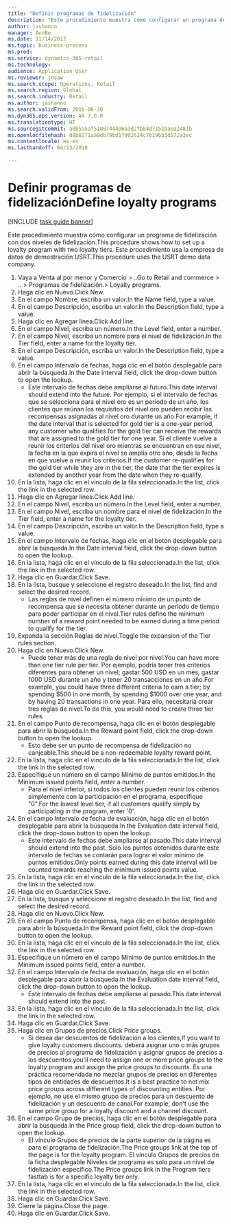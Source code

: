 ```yaml
--- 
title: "Definir programas de fidelización"
description: "Este procedimiento muestra cómo configurar un programa de fidelización con dos niveles de fidelización."
author: jashanno
manager: AnnBe
ms.date: 11/14/2017
ms.topic: business-process
ms.prod: 
ms.service: dynamics-365-retail
ms.technology: 
audience: Application User
ms.reviewer: josaw
ms.search.scope: Operations, Retail
ms.search.region: Global
ms.search.industry: Retail
ms.author: jashanno
ms.search.validFrom: 2016-06-30
ms.dyn365.ops.version: AX 7.0.0
ms.translationtype: HT
ms.sourcegitcommit: a8b5a5af5108744406a3d2fb84d7151baea2481b
ms.openlocfilehash: d8b0271aa9db79bd1f002624c7619bb3d572a3ec
ms.contentlocale: es-es
ms.lasthandoff: 04/13/2018

---
```

# <a name="define-loyalty-programs"></a><span data-ttu-id="6d114-103">Definir programas de fidelización</span><span class="sxs-lookup"><span data-stu-id="6d114-103">Define loyalty programs</span></span>

[!INCLUDE [task guide banner](../includes/task-guide-banner.md)]

<span data-ttu-id="6d114-104">Este procedimiento muestra cómo configurar un programa de fidelización con dos niveles de fidelización.</span><span class="sxs-lookup"><span data-stu-id="6d114-104">This procedure shows how to set up a loyalty program with two loyalty tiers.</span></span> <span data-ttu-id="6d114-105">Este procedimiento usa la empresa de datos de demostración USRT.</span><span class="sxs-lookup"><span data-stu-id="6d114-105">This procedure uses the USRT demo data company.</span></span>

1. <span data-ttu-id="6d114-106">Vaya a Venta al por menor y Comercio > ..</span><span class="sxs-lookup"><span data-stu-id="6d114-106">Go to Retail and commerce > ..</span></span> <span data-ttu-id="6d114-107">> Programas de fidelización.</span><span class="sxs-lookup"><span data-stu-id="6d114-107">> Loyalty programs.</span></span>
2. <span data-ttu-id="6d114-108">Haga clic en Nuevo.</span><span class="sxs-lookup"><span data-stu-id="6d114-108">Click New.</span></span>
3. <span data-ttu-id="6d114-109">En el campo Nombre, escriba un valor.</span><span class="sxs-lookup"><span data-stu-id="6d114-109">In the Name field, type a value.</span></span>
4. <span data-ttu-id="6d114-110">En el campo Descripción, escriba un valor.</span><span class="sxs-lookup"><span data-stu-id="6d114-110">In the Description field, type a value.</span></span>
5. <span data-ttu-id="6d114-111">Haga clic en Agregar línea.</span><span class="sxs-lookup"><span data-stu-id="6d114-111">Click Add line.</span></span>
6. <span data-ttu-id="6d114-112">En el campo Nivel, escriba un número.</span><span class="sxs-lookup"><span data-stu-id="6d114-112">In the Level field, enter a number.</span></span>
7. <span data-ttu-id="6d114-113">En el campo Nivel, escriba un nombre para el nivel de fidelización.</span><span class="sxs-lookup"><span data-stu-id="6d114-113">In the Tier field, enter a name for the loyalty tier.</span></span>
8. <span data-ttu-id="6d114-114">En el campo Descripción, escriba un valor.</span><span class="sxs-lookup"><span data-stu-id="6d114-114">In the Description field, type a value.</span></span>
9. <span data-ttu-id="6d114-115">En el campo Intervalo de fechas, haga clic en el botón desplegable para abrir la búsqueda.</span><span class="sxs-lookup"><span data-stu-id="6d114-115">In the Date interval field, click the drop-down button to open the lookup.</span></span>
    * <span data-ttu-id="6d114-116">Este intervalo de fechas debe ampliarse al futuro.</span><span class="sxs-lookup"><span data-stu-id="6d114-116">This date interval should extend into the future.</span></span> <span data-ttu-id="6d114-117">Por ejemplo, si el intervalo de fechas que se selecciona para el nivel oro es un período de un año, los clientes que reúnan los requisitos del nivel oro pueden recibir las recompensas asignadas al nivel oro durante un año.</span><span class="sxs-lookup"><span data-stu-id="6d114-117">For example, if the date interval that is selected for gold tier is a one-year period, any customer who qualifies for the gold tier can receive the rewards that are assigned to the gold tier for one year.</span></span> <span data-ttu-id="6d114-118">Si el cliente vuelve a reunir los criterios del nivel oro mientras se encuentran en ese nivel, la fecha en la que expira el nivel se amplía otro año, desde la fecha en que vuelve a reunir los criterios.</span><span class="sxs-lookup"><span data-stu-id="6d114-118">If the customer re-qualifies for the gold tier while they are in the tier, the date that the tier expires is extended by another year from the date when they re-qualify.</span></span>  
10. <span data-ttu-id="6d114-119">En la lista, haga clic en el vínculo de la fila seleccionada.</span><span class="sxs-lookup"><span data-stu-id="6d114-119">In the list, click the link in the selected row.</span></span>
11. <span data-ttu-id="6d114-120">Haga clic en Agregar línea.</span><span class="sxs-lookup"><span data-stu-id="6d114-120">Click Add line.</span></span>
12. <span data-ttu-id="6d114-121">En el campo Nivel, escriba un número.</span><span class="sxs-lookup"><span data-stu-id="6d114-121">In the Level field, enter a number.</span></span>
13. <span data-ttu-id="6d114-122">En el campo Nivel, escriba un nombre para el nivel de fidelización.</span><span class="sxs-lookup"><span data-stu-id="6d114-122">In the Tier field, enter a name for the loyalty tier.</span></span>
14. <span data-ttu-id="6d114-123">En el campo Descripción, escriba un valor.</span><span class="sxs-lookup"><span data-stu-id="6d114-123">In the Description field, type a value.</span></span>
15. <span data-ttu-id="6d114-124">En el campo Intervalo de fechas, haga clic en el botón desplegable para abrir la búsqueda.</span><span class="sxs-lookup"><span data-stu-id="6d114-124">In the Date interval field, click the drop-down button to open the lookup.</span></span>
16. <span data-ttu-id="6d114-125">En la lista, haga clic en el vínculo de la fila seleccionada.</span><span class="sxs-lookup"><span data-stu-id="6d114-125">In the list, click the link in the selected row.</span></span>
17. <span data-ttu-id="6d114-126">Haga clic en Guardar.</span><span class="sxs-lookup"><span data-stu-id="6d114-126">Click Save.</span></span>
18. <span data-ttu-id="6d114-127">En la lista, busque y seleccione el registro deseado.</span><span class="sxs-lookup"><span data-stu-id="6d114-127">In the list, find and select the desired record.</span></span>
    * <span data-ttu-id="6d114-128">Las reglas de nivel definen el número mínimo de un punto de recompensa que se necesita obtener durante un período de tiempo para poder participar en el nivel.</span><span class="sxs-lookup"><span data-stu-id="6d114-128">Tier rules define the minimum number of a reward point needed to be earned during a time period to qualify for the tier.</span></span>  
19. <span data-ttu-id="6d114-129">Expanda la sección Reglas de nivel.</span><span class="sxs-lookup"><span data-stu-id="6d114-129">Toggle the expansion of the Tier rules section.</span></span>
20. <span data-ttu-id="6d114-130">Haga clic en Nuevo.</span><span class="sxs-lookup"><span data-stu-id="6d114-130">Click New.</span></span>
    * <span data-ttu-id="6d114-131">Puede tener más de una regla de nivel por nivel.</span><span class="sxs-lookup"><span data-stu-id="6d114-131">You can have more than one tier rule per tier.</span></span> <span data-ttu-id="6d114-132">Por ejemplo, podría tener tres criterios diferentes para obtener un nivel; gastar 500 USD en un mes, gastar 1000 USD durante un año y tener 20 transacciones en un año.</span><span class="sxs-lookup"><span data-stu-id="6d114-132">For example, you could have three different criteria to earn a tier; by spending $500 in one month, by spending $1000 over one year, and by having 20 transactions in one year.</span></span> <span data-ttu-id="6d114-133">Para ello, necesitaría crear tres reglas de nivel.</span><span class="sxs-lookup"><span data-stu-id="6d114-133">To do this, you would need to create three tier rules.</span></span>  
21. <span data-ttu-id="6d114-134">En el campo Punto de recompensa, haga clic en el botón desplegable para abrir la búsqueda.</span><span class="sxs-lookup"><span data-stu-id="6d114-134">In the Reward point field, click the drop-down button to open the lookup.</span></span>
    * <span data-ttu-id="6d114-135">Esto debe ser un punto de recompensa de fidelización no canjeable.</span><span class="sxs-lookup"><span data-stu-id="6d114-135">This should be a non-redeemable loyalty reward point.</span></span>  
22. <span data-ttu-id="6d114-136">En la lista, haga clic en el vínculo de la fila seleccionada.</span><span class="sxs-lookup"><span data-stu-id="6d114-136">In the list, click the link in the selected row.</span></span>
23. <span data-ttu-id="6d114-137">Especifique un número en el campo Mínimo de puntos emitidos.</span><span class="sxs-lookup"><span data-stu-id="6d114-137">In the Minimum issued points field, enter a number.</span></span>
    * <span data-ttu-id="6d114-138">Para el nivel inferior, si todos los clientes pueden reunir los criterios simplemente con la participación en el programa, especifique "0".</span><span class="sxs-lookup"><span data-stu-id="6d114-138">For the lowest level tier, if all customers qualify simply by participating in the program, enter '0'.</span></span>  
24. <span data-ttu-id="6d114-139">En el campo Intervalo de fecha de evaluación, haga clic en el botón desplegable para abrir la búsqueda.</span><span class="sxs-lookup"><span data-stu-id="6d114-139">In the Evaluation date interval field, click the drop-down button to open the lookup.</span></span>
    * <span data-ttu-id="6d114-140">Este intervalo de fechas debe ampliarse al pasado.</span><span class="sxs-lookup"><span data-stu-id="6d114-140">This date interval should extend into the past.</span></span> <span data-ttu-id="6d114-141">Solo los puntos obtenidos durante este intervalo de fechas se contarán para lograr el valor mínimo de puntos emitidos.</span><span class="sxs-lookup"><span data-stu-id="6d114-141">Only points earned during this date interval will be counted towards reaching the minimum issued points value.</span></span>  
25. <span data-ttu-id="6d114-142">En la lista, haga clic en el vínculo de la fila seleccionada.</span><span class="sxs-lookup"><span data-stu-id="6d114-142">In the list, click the link in the selected row.</span></span>
26. <span data-ttu-id="6d114-143">Haga clic en Guardar.</span><span class="sxs-lookup"><span data-stu-id="6d114-143">Click Save.</span></span>
27. <span data-ttu-id="6d114-144">En la lista, busque y seleccione el registro deseado.</span><span class="sxs-lookup"><span data-stu-id="6d114-144">In the list, find and select the desired record.</span></span>
28. <span data-ttu-id="6d114-145">Haga clic en Nuevo.</span><span class="sxs-lookup"><span data-stu-id="6d114-145">Click New.</span></span>
29. <span data-ttu-id="6d114-146">En el campo Punto de recompensa, haga clic en el botón desplegable para abrir la búsqueda.</span><span class="sxs-lookup"><span data-stu-id="6d114-146">In the Reward point field, click the drop-down button to open the lookup.</span></span>
30. <span data-ttu-id="6d114-147">En la lista, haga clic en el vínculo de la fila seleccionada.</span><span class="sxs-lookup"><span data-stu-id="6d114-147">In the list, click the link in the selected row.</span></span>
31. <span data-ttu-id="6d114-148">Especifique un número en el campo Mínimo de puntos emitidos.</span><span class="sxs-lookup"><span data-stu-id="6d114-148">In the Minimum issued points field, enter a number.</span></span>
32. <span data-ttu-id="6d114-149">En el campo Intervalo de fecha de evaluación, haga clic en el botón desplegable para abrir la búsqueda.</span><span class="sxs-lookup"><span data-stu-id="6d114-149">In the Evaluation date interval field, click the drop-down button to open the lookup.</span></span>
    * <span data-ttu-id="6d114-150">Este intervalo de fechas debe ampliarse al pasado.</span><span class="sxs-lookup"><span data-stu-id="6d114-150">This date interval should extend into the past.</span></span>  
33. <span data-ttu-id="6d114-151">En la lista, haga clic en el vínculo de la fila seleccionada.</span><span class="sxs-lookup"><span data-stu-id="6d114-151">In the list, click the link in the selected row.</span></span>
34. <span data-ttu-id="6d114-152">Haga clic en Guardar.</span><span class="sxs-lookup"><span data-stu-id="6d114-152">Click Save.</span></span>
35. <span data-ttu-id="6d114-153">Haga clic en Grupos de precios.</span><span class="sxs-lookup"><span data-stu-id="6d114-153">Click Price groups.</span></span>
    * <span data-ttu-id="6d114-154">Si desea dar descuentos de fidelización a los clientes,</span><span class="sxs-lookup"><span data-stu-id="6d114-154">If you want to give loyalty customers discounts.</span></span> <span data-ttu-id="6d114-155">deberá asignar uno o más grupos de precios al programa de fidelización y asignar grupos de precios a los descuentos.</span><span class="sxs-lookup"><span data-stu-id="6d114-155">you'll need to assign one or more price groups to the loyalty program and assign the price groups to discounts.</span></span> <span data-ttu-id="6d114-156">Es una práctica recomendada no mezclar grupos de precios en diferentes tipos de entidades de descuentos.</span><span class="sxs-lookup"><span data-stu-id="6d114-156">It is a best practice to not mix price groups across different types of discounting entities.</span></span>  <span data-ttu-id="6d114-157">Por ejemplo, no use el mismo grupo de precios para un descuento de fidelización y un descuento de canal.</span><span class="sxs-lookup"><span data-stu-id="6d114-157">For example, don't use the same price group for a loyalty discount and a channel discount.</span></span>  
36. <span data-ttu-id="6d114-158">En el campo Grupo de precios, haga clic en el botón desplegable para abrir la búsqueda.</span><span class="sxs-lookup"><span data-stu-id="6d114-158">In the Price group field, click the drop-down button to open the lookup.</span></span>
    * <span data-ttu-id="6d114-159">El vínculo Grupos de precios de la parte superior de la página es para el programa de fidelización.</span><span class="sxs-lookup"><span data-stu-id="6d114-159">The Price groups link at the top of the page is for the loyalty program.</span></span> <span data-ttu-id="6d114-160">El vínculo Grupos de precios de la ficha desplegable Niveles de programa es solo para un nivel de fidelización específico.</span><span class="sxs-lookup"><span data-stu-id="6d114-160">The Price groups link in the Program tiers fasttab is for a specific loyalty tier only.</span></span>  
37. <span data-ttu-id="6d114-161">En la lista, haga clic en el vínculo de la fila seleccionada.</span><span class="sxs-lookup"><span data-stu-id="6d114-161">In the list, click the link in the selected row.</span></span>
38. <span data-ttu-id="6d114-162">Haga clic en Guardar.</span><span class="sxs-lookup"><span data-stu-id="6d114-162">Click Save.</span></span>
39. <span data-ttu-id="6d114-163">Cierre la página.</span><span class="sxs-lookup"><span data-stu-id="6d114-163">Close the page.</span></span>
40. <span data-ttu-id="6d114-164">Haga clic en Guardar.</span><span class="sxs-lookup"><span data-stu-id="6d114-164">Click Save.</span></span>


